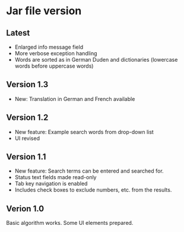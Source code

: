 # Jar file version

## Latest
* Enlarged info message field
* More verbose exception handling
* Words are sorted as in German Duden and dictionaries (lowercase words before uppercase words)

## Version 1.3
* New: Translation in German and French available

## Version 1.2
* New feature: Example search words from drop-down list
* UI revised

## Version 1.1
* New feature: Search terms can be entered and searched for.
* Status text fields made read-only
* Tab key navigation is enabled
* Includes check boxes to exclude numbers, etc. from the results.

## Verion 1.0
Basic algorithm works. Some UI elements prepared.
